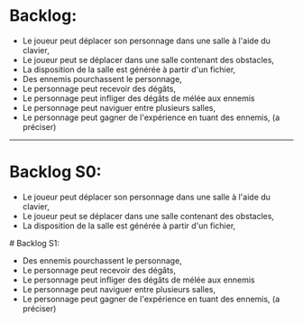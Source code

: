 # Backlog:

- Le joueur peut déplacer son personnage dans une salle à l'aide du clavier,
- Le joueur peut se déplacer dans une salle contenant des obstacles,
- La disposition de la salle est générée à partir d'un fichier,
- Des ennemis pourchassent le personnage,
- Le personnage peut recevoir des dégâts,
- Le personnage peut infliger des dégâts de mélée aux ennemis
- Le personnage peut naviguer entre plusieurs salles,
- Le personnage peut gagner de l'expérience en tuant des ennemis, (a préciser)

---

# Backlog S0:

- Le joueur peut déplacer son personnage dans une salle à l'aide du clavier,
- Le joueur peut se déplacer dans une salle contenant des obstacles,
- La disposition de la salle est générée à partir d'un fichier,

# Backlog S1:

- Des ennemis pourchassent le personnage,
- Le personnage peut recevoir des dégâts,
- Le personnage peut infliger des dégâts de mélée aux ennemis
- Le personnage peut naviguer entre plusieurs salles,
- Le personnage peut gagner de l'expérience en tuant des ennemis, (a préciser)

